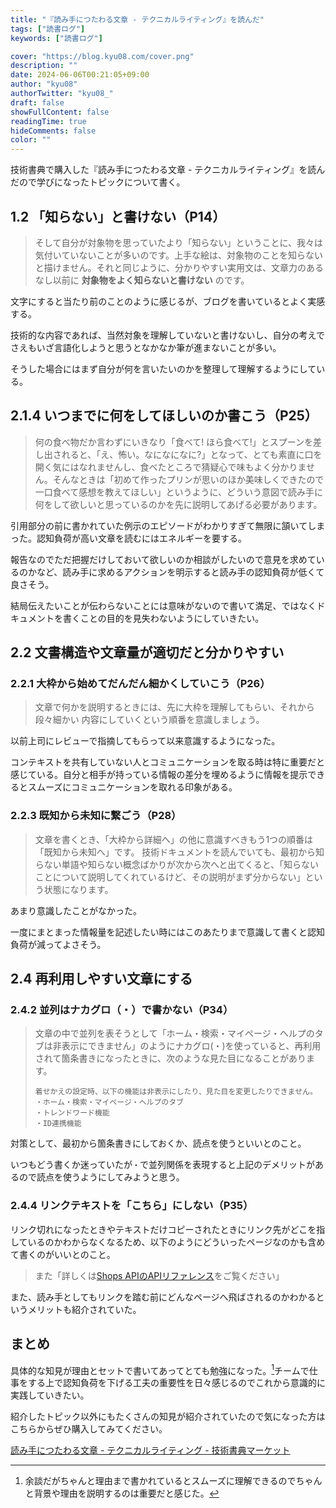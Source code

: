 ```yaml
---
title: "『読み手につたわる文章 - テクニカルライティング』を読んだ"
tags: ["読書ログ"]
keywords: ["読書ログ"]

cover: "https://blog.kyu08.com/cover.png"
description: ""
date: 2024-06-06T00:21:05+09:00
author: "kyu08"
authorTwitter: "kyu08_"
draft: false
showFullContent: false
readingTime: true
hideComments: false
color: ""
---
```


技術書典で購入した『読み手につたわる文章 - テクニカルライティング』を読んだので学びになったトピックについて書く。

## 1.2 「知らない」と書けない（P14）

> そして自分が対象物を思っていたより「知らない」ということに、我々は気付いていないことが多いのです。上手な絵は、対象物のことを知らないと描けません。それと同じように、分かりやすい実用文は、文章力のあるなし以前に **対象物をよく知らないと書けない** のです。

文字にすると当たり前のことのように感じるが、ブログを書いているとよく実感する。

<!-- textlint-disable ja-technical-writing/no-doubled-joshi -->
<!-- textlint-disable ja-technical-writing/ja-no-weak-phrase -->
技術的な内容であれば、当然対象を理解していないと書けないし、自分の考えでさえもいざ言語化しようと思うとなかなか筆が進まないことが多い。
<!-- textlint-enable ja-technical-writing/ja-no-weak-phrase -->
<!-- textlint-enable ja-technical-writing/no-doubled-joshi -->

そうした場合にはまず自分が何を言いたいのかを整理して理解するようにしている。

## 2.1.4 いつまでに何をしてほしいのか書こう（P25）
<!-- textlint-disable ja-technical-writing/ja-no-successive-word -->
> 何の食べ物だか言わずにいきなり「食べて! ほら食べて!」とスプーンを差し出されると、「え、怖い。なになになに?」となって、とても素直に口を開く気にはなれませんし、食べたところで猜疑心で味もよく分かりません。そんなときは「初めて作ったプリンが思いのほか美味しくできたので一口食べて感想を教えてほしい」というように、どういう意図で読み手に何をして欲しいと思っているのかを先に説明してあげる必要があります。
<!-- textlint-enable ja-technical-writing/ja-no-successive-word -->

引用部分の前に書かれていた例示のエピソードがわかりすぎて無限に頷いてしまった。認知負荷が高い文章を読むにはエネルギーを要する。

報告なのでただ把握だけしておいて欲しいのか相談がしたいので意見を求めているのかなど、読み手に求めるアクションを明示すると読み手の認知負荷が低くて良さそう。

結局伝えたいことが伝わらないことには意味がないので書いて満足、ではなくドキュメントを書くことの目的を見失わないようにしていきたい。

## 2.2 文書構造や文章量が適切だと分かりやすい
### 2.2.1 大枠から始めてだんだん細かくしていこう（P26）

> 文章で何かを説明するときには、先に大枠を理解してもらい、それから段々細かい 内容にしていくという順番を意識しましょう。

以前上司にレビューで指摘してもらって以来意識するようになった。

コンテキストを共有していない人とコミュニケーションを取る時は特に重要だと感じている。自分と相手が持っている情報の差分を埋めるように情報を提示できるとスムーズにコミュニケーションを取れる印象がある。

### 2.2.3 既知から未知に繋ごう（P28）
> 文章を書くとき、「大枠から詳細へ」の他に意識すべきもう1つの順番は「既知から未知へ」です。
> 技術ドキュメントを読んでいても、最初から知らない単語や知らない概念ばかりが次から次へと出てくると、「知らないことについて説明してくれているけど、その説明がまず分からない」という状態になります。

あまり意識したことがなかった。

一度にまとまった情報量を記述したい時にはこのあたりまで意識して書くと認知負荷が減ってよさそう。

## 2.4 再利用しやすい文章にする
### 2.4.2 並列はナカグロ（・）で書かない（P34）
> 文章の中で並列を表そうとして「ホーム・検索・マイページ・ヘルプのタブは非表示にできません」のようにナカグロ(・)を使っていると、再利用されて箇条書きになったときに、次のような見た目になることがあります。
> 
> ```
> 着せかえの設定時、以下の機能は非表示にしたり、見た目を変更したりできません。
> ・ホーム・検索・マイページ・ヘルプのタブ
> ・トレンドワード機能
> ・ID連携機能
> ```

対策として、最初から箇条書きにしておくか、読点を使うといいとのこと。

<!-- textlint-disable -->
いつもどう書くか迷っていたが`・`で並列関係を表現すると上記のデメリットがあるので読点を使うようにしてみようと思う。
<!-- textlint-enable -->

### 2.4.4 リンクテキストを「こちら」にしない（P35）
リンク切れになったときやテキストだけコピーされたときにリンク先がどこを指しているのかわからなくなるため、以下のようにどういったページなのかも含めて書くのがいいとのこと。

> また「詳しくは[Shops APIのAPIリファレンス](/BankCodeAPI/reference/)をご覧ください」

また、読み手としてもリンクを踏む前にどんなページへ飛ばされるのかわかるというメリットも紹介されていた。

## まとめ
具体的な知見が理由とセットで書いてあってとても勉強になった。[^1]チームで仕事をする上で認知負荷を下げる工夫の重要性を日々感じるのでこれから意識的に実践していきたい。

紹介したトピック以外にもたくさんの知見が紹介されていたので気になった方はこちらからぜひ購入してみてください。

[読み手につたわる文章 - テクニカルライティング - 技術書典マーケット](https://techbookfest.org/product/3t8AGqtB65jsPtPhx6m5fr)

[^1]: 余談だがちゃんと理由まで書かれているとスムーズに理解できるのでちゃんと背景や理由を説明するのは重要だと感じた。
